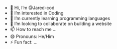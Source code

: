 - 👋 Hi, I’m @Jared-cod
- 👀 I’m interested in Coding
- 🌱 I’m currently learning programming languages 
- 💞️ I’m looking to collaborate on building a website
- 📫 How to reach me ...
- 😄 Pronouns: He/Him
- ⚡ Fun fact: ...

<!---
Jared-cod/Jared-cod is a ✨ special ✨ repository because its `README.md` (this file) appears on your GitHub profile.
You can click the Preview link to take a look at your changes.
--->
